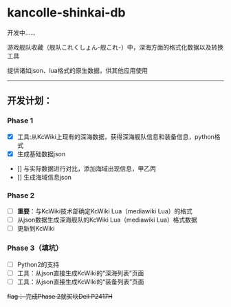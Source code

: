 # kancolle-shinkai-db

开发中……

游戏舰队收藏（舰队これくしょん-舰これ-）中，深海方面的格式化数据以及转换工具

提供诸如json、lua格式的原生数据，供其他应用使用

---

## 开发计划：

### Phase 1
- [x] 工具:从KcWiki上现有的深海数据，获得深海舰队信息和装备信息，python格式
- [x] 生成基础数据json
- [] 与实际数据进行对比，添加海域出现信息，甲乙丙
- [] 生成海域信息json

### Phase 2
- [ ] **重要**：与KcWiki技术部确定KcWiki Lua（mediawiki Lua）的格式
- [ ] 从json数据生成深海舰队的KcWiki Lua（mediawiki Lua）格式数据
- [ ] 更新到KcWiki

### Phase 3（填坑）
- [ ] Python2的支持
- [ ] 工具：从json直接生成KcWiki的“深海列表”页面
- [ ] 工具：从json直接生成KcWIki的“装备列表”页面

~~flag： 完成Phase 2就买块Dell P2417H~~

